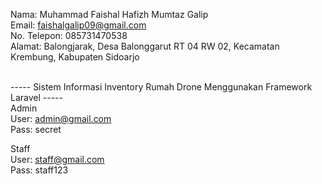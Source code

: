 Nama: Muhammad Faishal Hafizh Mumtaz Galip <br>
Email: faishalgalip09@gmail.com <br>
No. Telepon: 085731470538 <br>
Alamat: Balongjarak, Desa Balonggarut RT 04 RW 02, Kecamatan Krembung, Kabupaten Sidoarjo <br>
<br>

----- Sistem Informasi Inventory Rumah Drone Menggunakan Framework Laravel ----- <br>
Admin<br>
User: admin@gmail.com<br>
Pass: secret<br>

Staff<br>
User: staff@gmail.com<br>
Pass: staff123<br>
